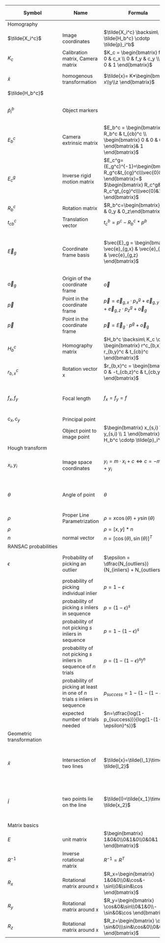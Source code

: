 | Symbol          | Name                              | Formula                                                                                                                                       | Description / Example                                    |
|-----------------|-----------------------------------|-----------------------------------------------------------------------------------------------------------------------------------------------|----------------------------------------------------------|
| Homography      |
| $\tilde{X_i^c}$ | Image coordinates                 | $\tilde{X_i^c} \backsim\ \tilde{H_b^c} \cdotp \tilde{p}_i^b$                                                                                  |                                                          |
| $K_c$           | Calibration matrix, Camera matrix | $K_c = \begin{bmatrix} f_x & 0 & c_x \\ 0 & f_y & c_y \\ 0 & 0 & 1 \end{bmatrix}$                                                             |                                                          |
| $\tilde{x}$     | homogenous transformation         | $\tilde{x}= K*\begin{bmatrix} x\\y\\z \end{bmatrix}$                                                                                          | for direction of light rays f.e.                         |
| $\tilde{H_b^c}$ |                                   |                                                                                                                                               |                                                          |
| $\tilde{p}_i^b$ | Object markers                    |                                                                                                                                               | Coordinates on the planar object                         |
| $E_b^c$         | Camera extrinsic matrix           | $E_b^c = \begin{bmatrix} R_b^c & t_{cb}^c \\ \begin{bmatrix} 0 & 0 & 0 \end{bmatrix}& 1 \end{bmatrix}$                                        | Relative pose between object and camera                  |
| $E_c^g$         | Inverse rigid motion matrix       | $E_c^g=(E_g^c)^{-1}=\begin{bmatrix} R_g^c&t_{cg}^c\\\vec{0}&1 \end{bmatrix}=$ $\begin{bmatrix} R_c^g&-R_c^gt_{cg}^c\\\vec{0}&1 \end{bmatrix}$ |                                                          |
| $R_b^c$         | Rotation matrix                   | $R_b^c=\begin{bmatrix}0_x & 0_y & 0_z\end{bmatrix}$                                                                                           |                                                          |
| $t_{cb}^c$      | Translation vector                | $t_c^b=p^c-R_b^c*p^b$                                                                                                                         |                                                          |
| $\vec{E}_g$     | Coordinate frame basis            | $\vec{E}_g = \begin{bmatrix} \vec{e}_{g,x} & \vec{e}_{g,y} & \vec{e}_{g,z} \end{bmatrix}$                                                     | A coordinate frame consists of a basis and and an origin |
| $\vec{o}_g$     | Origin of the coordinate frame    | $\vec{o}$                                                                                                                                     |                                                          |
| $\vec{p}$       | Point in the coordinate frame     | $\vec{p} = \vec{e}_{g,x} \cdotp p_x^g + \vec{e}_{g,y} \cdotp p_y^g + \vec{e}_{g,z} \cdotp p_z^g + \vec{o}_g$                                  |                                                          |
| $\vec{p}$       | Point in the coordinate frame     | $\vec{p} = \vec{E}_g \cdotp p^g + \vec{o}_g$                                                                                                  |                                                          |
| $H_b^c$         | Homography matrix                 | $H_b^c \backsim\ K_c \cdotp \begin{bmatrix} r^c_{b,x} & r_{b,y}^c & t_{cb}^c \end{bmatrix}$                                                   |                                                          |
| $r_{b,x}^c$     | Rotation vector x                 | $r_{b,x}^c = \begin{bmatrix} 0 & -t_{cb,z}^c & t_{cb,y}^c \end{bmatrix}$                                                                      |                                                          |
| $f_x, f_y$      | Focal length                      | $f_x = f_y = f$                                                                                                                               | assume: focal length is the same in both directions      |
| $c_x, c_y$      | Principal point                   |                                                                                                                                               |                                                          |
|                 | Object point to image point       | $\begin{bmatrix} x_{s,i} \\ y_{s,i} \\ 1 \end{bmatrix} = H_b^c \cdotp \tilde{p}_i^b$                                                          |                                                          |
| Hough&nbsp;transform |
| $x_i, y_i$           | Image space coordinates     | $y_i = m \cdotp x_i + c \Leftrightarrow c = - m \cdotp x_i + y_i$                                    | Converted to parameter space, lines                 |
| $\theta$             | Angle of point              | $\theta$                                                                                             | angle between $x$ and line in parameter space       |
| $\rho$               | Proper Line Parametrization | $\rho = x \cos(\theta) + y \sin(\theta)$                                                             | length of line                                      |
| $\rho$               |                             | $\rho =[x,y]*n$                                                                                      |                                                     |
| $n$                  | normal vector               | $n = [\cos(\theta), \sin(\theta)]^T$                                                                 |                                                     | 
| RANSAC&nbsp;probabilities |
| $\epsilon$ | Probability of picking an outlier | $\epsilon = \dfrac{N_{outliers}}{N_{inliers} + N_{outliers}}$| with $N$ = no of, $s$ = points, $n$ = no. of trials |
|                 | probability of picking individual inlier | $p=1-\epsilon$ |
|                 | probability of picking $s$ inliers in sequence | $p=(1-\epsilon)^s$ |
|                 | probability of not picking $s$ inliers in sequence | $p=1-(1-\epsilon)^s$ |
|                 | probability of not picking $s$ inliers in sequence of $n$ trials | $p=(1-(1-\epsilon)^s)^n$ |
|                 | probability of picking at least in one of $n$ trials $s$ inliers in sequence | $p_{success}=1-(1-(1-\epsilon)^s)^n$ | for lines 2 , for circles 3 points are needed  |
|                 | expected number of trials needed | $n=\dfrac{log(1-p_{success})}{log(1-(1-\epsilon)^s)}$ | 
| Geometric transformation |
| $\tilde{x}$|Intersection of two lines| $\tilde{x}=\tilde{I_1}\times \tilde{I_2}$|cross product of two lines defines their intersection |
| $\tilde{I}$|two points lie on the line| $\tilde{I}=\tilde{x_1}\times \tilde{x_2}$|cross product of two points define their collective line |
| Matrix basics |
| $E$                       | unit matrix  | $\begin{bmatrix} 1&0&0\\0&1&0\\0&0&1  \end{bmatrix}$ |                                             
| $R^{-1}$ | Inverse rotational matrix | $R^{-1} = R^T$ |
| $R_x$ | Rotational matrix around x | $R_x=\begin{bmatrix} 1&0&0\\0&\cos&-\sin\\0&\sin&\cos  \end{bmatrix}$ |
| $R_y$ | Rotational matrix around x | $R_y=\begin{bmatrix} \cos&0&\sin\\0&1&0\\-\sin&0&\cos  \end{bmatrix}$ |
| $R_z$ | Rotational matrix around x | $R_z=\begin{bmatrix} \cos&-\sin&0\\\sin&\cos&0\\0&0&1 \end{bmatrix}$| 